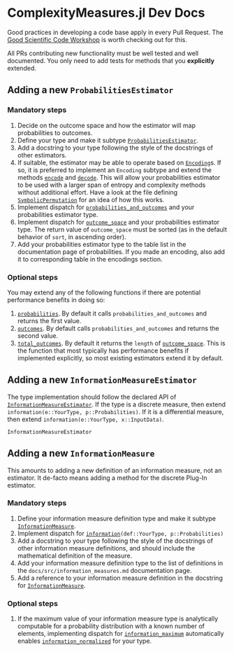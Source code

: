 # ComplexityMeasures.jl Dev Docs

Good practices in developing a code base apply in every Pull Request. The [Good Scientific Code Workshop](https://github.com/JuliaDynamics/GoodScientificCodeWorkshop) is worth checking out for this.

All PRs contributing new functionality must be well tested and well documented. You only need to add tests for methods that you **explicitly** extended.

## Adding a new `ProbabilitiesEstimator`

### Mandatory steps

1. Decide on the outcome space and how the estimator will map probabilities to outcomes.
2. Define your type and make it subtype [`ProbabilitiesEstimator`](@ref).
3. Add a docstring to your type following the style of the docstrings of other estimators.
4. If suitable, the estimator may be able to operate based on [`Encoding`](@ref)s. If so, it is preferred to implement an `Encoding` subtype and extend the methods [`encode`](@ref) and [`decode`](@ref). This will allow your probabilities estimator to be used with a larger span of entropy and complexity methods without additional effort. Have a look at the file defining [`SymbolicPermutation`](@ref) for an idea of how this works.
5. Implement dispatch for [`probabilities_and_outcomes`](@ref) and your probabilities estimator type.
6. Implement dispatch for [`outcome_space`](@ref) and your probabilities estimator type. The return value of `outcome_space` must be sorted (as in the default behavior of `sort`, in ascending order).
7. Add your probabilities estimator type to the table list in the documentation page of probabilities. If you made an encoding, also add it to corresponding table in the encodings section.

### Optional steps

You may extend any of the following functions if there are potential performance benefits in doing so:

1. [`probabilities`](@ref). By default it calls `probabilities_and_outcomes` and returns the first value.
2. [`outcomes`](@ref). By default calls `probabilities_and_outcomes` and returns the second value.
3. [`total_outcomes`](@ref). By default it returns the `length` of [`outcome_space`](@ref). This is the function that most typically has performance benefits if implemented explicitly, so most existing estimators extend it by default.

## Adding a new `InformationMeasureEstimator`

The type implementation should follow the declared API of [`InformationMeasureEstimator`](@ref). If the type is a discrete measure, then extend `information(e::YourType, p::Probabilities)`. If it is a differential measure, then extend `information(e::YourType, x::InputData)`.

```@docs
InformationMeasureEstimator
```

## Adding a new `InformationMeasure`
This amounts to adding a new definition of an information measure, not an estimator. It de-facto means adding a method for the discrete Plug-In estimator.

### Mandatory steps

1. Define your information measure definition type and make it subtype [`InformationMeasure`](@ref).
2. Implement dispatch for [`information`](@ref)`(def::YourType, p::Probabilities)`
3. Add a docstring to your type following the style of the docstrings of other information
    measure definitions, and should include the mathematical definition of the measure.
4. Add your information measure definition type to the list of definitions in the
    `docs/src/information_measures.md` documentation page.
5. Add a reference to your information measure definition in the docstring for
    [`InformationMeasure`](@ref).

### Optional steps

1. If the maximum value of your information measure type is analytically computable for a
    probability distribution with a known number of elements, implementing dispatch for
    [`information_maximum`](@ref) automatically enables [`information_normalized`](@ref)
    for your type.
